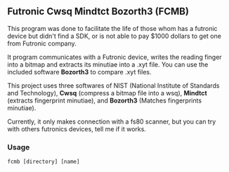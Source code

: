 ## Futronic Cwsq Mindtct Bozorth3 (FCMB)

This program was done to facilitate the life of those whom has a futronic device but didn't find a SDK, or is not able to pay $1000 dollars to get one from Futronic company.

It program communicates with a Futronic device, writes the reading finger into a bitmap and extracts its minutiae into a .xyt file. You can use the included software **Bozorth3** to compare .xyt files.

This project uses three softwares of NIST (National Institute of Standards and Technology), **Cwsq** (compress a bitmap file into a wsq), **Mindtct** (extracts fingerprint minutiae), and **Bozorth3** (Matches fingerprints minutiae).

Currently, it only makes connection with a fs80 scanner, but you can try with others futronics devices, tell me if it works.

### Usage
<code>fcmb [directory] [name]</code><br/>
